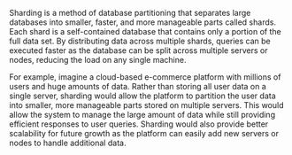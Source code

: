 Sharding is a method of database partitioning that separates large databases into smaller, faster, and more manageable parts called shards. Each shard is a self-contained database that contains only a portion of the full data set. By distributing data across multiple shards, queries can be executed faster as the database can be split across multiple servers or nodes, reducing the load on any single machine.

For example, imagine a cloud-based e-commerce platform with millions of users and huge amounts of data. Rather than storing all user data on a single server, sharding would allow the platform to partition the user data into smaller, more manageable parts stored on multiple servers. This would allow the system to manage the large amount of data while still providing efficient responses to user queries. Sharding would also provide better scalability for future growth as the platform can easily add new servers or nodes to handle additional data.